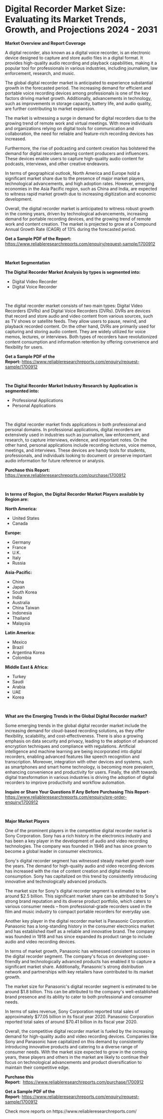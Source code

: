 <p><h1>Digital Recorder Market Size: Evaluating its Market Trends, Growth, and Projections 2024 - 2031</h1></p><p><strong>Market Overview and Report Coverage</strong></p>
<p><p>A digital recorder, also known as a digital voice recorder, is an electronic device designed to capture and store audio files in a digital format. It provides high-quality audio recording and playback capabilities, making it a popular tool for professionals in various industries, including journalism, law enforcement, research, and music.</p><p>The global digital recorder market is anticipated to experience substantial growth in the forecasted period. The increasing demand for efficient and portable voice recording devices among professionals is one of the key factors driving market growth. Additionally, advancements in technology, such as improvements in storage capacity, battery life, and audio quality, are further contributing to market expansion.</p><p>The market is witnessing a surge in demand for digital recorders due to the growing trend of remote work and virtual meetings. With more individuals and organizations relying on digital tools for communication and collaboration, the need for reliable and feature-rich recording devices has increased.</p><p>Furthermore, the rise of podcasting and content creation has bolstered the demand for digital recorders among content producers and influencers. These devices enable users to capture high-quality audio content for podcasts, interviews, and other creative endeavors.</p><p>In terms of geographical outlook, North America and Europe hold a significant market share due to the presence of major market players, technological advancements, and high adoption rates. However, emerging economies in the Asia Pacific region, such as China and India, are expected to witness rapid market growth due to increasing digitization and economic development.</p><p>Overall, the digital recorder market is anticipated to witness robust growth in the coming years, driven by technological advancements, increasing demand for portable recording devices, and the growing trend of remote work and content creation. The market is projected to grow at a Compound Annual Growth Rate (CAGR) of 13% during the forecasted period.</p></p>
<p><strong>Get a Sample PDF of the Report:</strong> <a href="https://www.reliableresearchreports.com/enquiry/request-sample/1700912">https://www.reliableresearchreports.com/enquiry/request-sample/1700912</a></p>
<p>&nbsp;</p>
<p><strong>Market Segmentation</strong></p>
<p><strong>The Digital Recorder Market Analysis by types is segmented into:</strong></p>
<p><ul><li>Digital Video Recorder</li><li>Digital Voice Recorder</li></ul></p>
<p>&nbsp;</p>
<p><p>The digital recorder market consists of two main types: Digital Video Recorders (DVRs) and Digital Voice Recorders (DVRs). DVRs are devices that record and store audio and video content from various sources, such as TV shows or satellite feeds. They allow users to pause, rewind, and playback recorded content. On the other hand, DVRs are primarily used for capturing and storing audio content. They are widely utilized for voice memos, lectures, or interviews. Both types of recorders have revolutionized content consumption and information retention by offering convenience and flexibility for users.</p></p>
<p><strong>Get a Sample PDF of the Report:</strong>&nbsp;<a href="https://www.reliableresearchreports.com/enquiry/request-sample/1700912">https://www.reliableresearchreports.com/enquiry/request-sample/1700912</a></p>
<p>&nbsp;</p>
<p><strong>The Digital Recorder Market Industry Research by Application is segmented into:</strong></p>
<p><ul><li>Professional Applications</li><li>Personal Applications</li></ul></p>
<p>&nbsp;</p>
<p><p>The digital recorder market finds applications in both professional and personal domains. In professional applications, digital recorders are extensively used in industries such as journalism, law enforcement, and research, to capture interviews, evidence, and important notes. On the other hand, personal applications include recording lectures, voice memos, meetings, and interviews. These devices are handy tools for students, professionals, and individuals looking to document or preserve important audio information for future reference or analysis.</p></p>
<p><strong>Purchase this Report:</strong>&nbsp; <a href="https://www.reliableresearchreports.com/purchase/1700912">https://www.reliableresearchreports.com/purchase/1700912</a></p>
<p>&nbsp;</p>
<p><strong>In terms of Region, the Digital Recorder Market Players available by Region are:</strong></p>
<p>
    <p> <strong> North America: </strong>
        <ul>
            <li>United States</li>
            <li>Canada</li>
        </ul>
        </p> 
    <p> <strong> Europe: </strong>
        <ul>
            <li>Germany</li>
            <li>France</li>
            <li>U.K.</li>
            <li>Italy</li>
            <li>Russia</li>
        </ul>
        </p> 
    <p> <strong> Asia-Pacific: </strong>
        <ul>
            <li>China</li>
            <li>Japan</li>
            <li>South Korea</li>
            <li>India</li>
            <li>Australia</li>
            <li>China Taiwan</li>
            <li>Indonesia</li>
            <li>Thailand</li>
            <li>Malaysia</li>
        </ul>
        </p> 
    <p> <strong> Latin America: </strong>
        <ul>
            <li>Mexico</li>
            <li>Brazil</li>
            <li>Argentina Korea</li>
            <li>Colombia</li>
        </ul>
        </p> 
    <p> <strong> Middle East & Africa: </strong>
        <ul>
            <li>Turkey</li>
            <li>Saudi</li>
            <li>Arabia</li>
            <li>UAE</li>
            <li>Korea</li>
        </ul>
    </p>
    </p>
<p>&nbsp;</p>
<p><strong>What are the Emerging Trends in the Global Digital Recorder market?</strong></p>
<p><p>Some emerging trends in the global digital recorder market include the increasing demand for cloud-based recording solutions, as they offer flexibility, scalability, and cost-effectiveness. There is also a growing emphasis on data security and privacy, leading to the adoption of advanced encryption techniques and compliance with regulations. Artificial intelligence and machine learning are being incorporated into digital recorders, enabling advanced features like speech recognition and transcription. Moreover, integration with other devices and systems, such as smartphones and smart home technology, is becoming more prevalent, enhancing convenience and productivity for users. Finally, the shift towards digital transformation in various industries is driving the adoption of digital recorders to improve productivity and workflow automation.</p></p>
<p><strong>Inquire or Share Your Questions If Any Before Purchasing This Report</strong>- <a href="https://www.reliableresearchreports.com/enquiry/pre-order-enquiry/1700912">https://www.reliableresearchreports.com/enquiry/pre-order-enquiry/1700912</a></p>
<p>&nbsp;</p>
<p><strong>Major Market Players</strong></p>
<p><p>One of the prominent players in the competitive digital recorder market is Sony Corporation. Sony has a rich history in the electronics industry and has been a key player in the development of audio and video recording technologies. The company was founded in 1946 and has since grown to become a global leader in consumer electronics.</p><p>Sony's digital recorder segment has witnessed steady market growth over the years. The demand for high-quality audio and video recording devices has increased with the rise of content creation and digital media consumption. Sony has capitalized on this trend by consistently introducing innovative and technologically advanced products.</p><p>The market size for Sony's digital recorder segment is estimated to be around $2.5 billion. This significant market share can be attributed to Sony's strong brand reputation and its diverse product portfolio, which caters to various consumer needs – from professional-grade recorders used in the film and music industry to compact portable recorders for everyday use.</p><p>Another key player in the digital recorder market is Panasonic Corporation. Panasonic has a long-standing history in the consumer electronics market and has established itself as a reliable and innovative brand. The company was founded in 1918 and has since expanded its product range to include audio and video recording devices.</p><p>In terms of market growth, Panasonic has witnessed consistent success in the digital recorder segment. The company's focus on developing user-friendly and technologically advanced products has enabled it to capture a significant market share. Additionally, Panasonic's strong distribution network and partnerships with key retailers have contributed to its market growth.</p><p>The market size for Panasonic's digital recorder segment is estimated to be around $1.8 billion. This can be attributed to the company's well-established brand presence and its ability to cater to both professional and consumer needs.</p><p>In terms of sales revenue, Sony Corporation reported total sales of approximately $77.05 billion in its fiscal year 2020. Panasonic Corporation reported total sales of around $70.41 billion in its fiscal year 2020.</p><p>Overall, the competitive digital recorder market is fueled by the increasing demand for high-quality audio and video recording devices. Companies like Sony and Panasonic have capitalized on this demand by consistently introducing innovative products and catering to a diverse range of consumer needs. With the market size expected to grow in the coming years, these players and others in the market are likely to continue their focus on technological advancements and product diversification to maintain their competitive edge.</p></p>
<p><strong>Purchase this Report:</strong>&nbsp;&nbsp;<a href="https://www.reliableresearchreports.com/purchase/1700912">https://www.reliableresearchreports.com/purchase/1700912</a></p>
<p></p>
<p><strong>Get a Sample PDF of the Report:</strong>&nbsp;<a href="https://www.reliableresearchreports.com/enquiry/request-sample/1700912">https://www.reliableresearchreports.com/enquiry/request-sample/1700912</a></p>
<p>Check more reports on https://www.reliableresearchreports.com/</p>